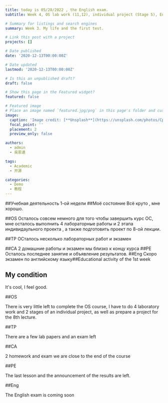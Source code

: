 ```yaml
---
title: today is 05/28/2022 , the English exam.
subtitle: Week 4, OS lab work (11,12), individual project (Stage 5), English exam coming soon

# Summary for listings and search engines
summary: Week 3. My life and the first test.

# Link this post with a project
projects: []

# Date published
date: '2020-12-13T00:00:00Z'

# Date updated
lastmod: '2020-12-13T00:00:00Z'

# Is this an unpublished draft?
draft: false

# Show this page in the Featured widget?
featured: false

# Featured image
# Place an image named `featured.jpg/png` in this page's folder and customize its options here.
image:
  caption: 'Image credit: [**Unsplash**](https://unsplash.com/photos/CpkOjOcXdUY)'
  focal_point: ''
  placement: 2
  preview_only: false

authors:
  - admin
  - 吳恩達

tags:
  - Academic
  - 开源

categories:
  - Demo
  - 教程
---
```


##Учебная деятельность 1-ой недели
##Моё состояние 
Всё круто , мне хорошо.


##OS
Осталось совсем немного для того чтобы завершить курс ОС, мне осталось выполнить 4 лабораторные работы и 2 этапа индивидаульного проекта , а также подготовить проект по 8-ой лекции.

##TP
ОСталось несколько лабораторных работ и экзамен

##CA
2 домашние работы и экзамен мы близко к концу курса
##PE
Осталось последнее занятие и объявление результатов.
##Eng
Скоро экзамен по английскому языку##Educational activity of the 1st week

## My condition 

It's cool, I feel good.





##OS

There is very little left to complete the OS course, I have to do 4 laboratory work and 2 stages of an individual project, as well as prepare a project for the 8th lecture.



##TP

There are a few lab papers and an exam left



##CA

2 homework and exam we are close to the end of the course

##PE

The last lesson and the announcement of the results are left.

##Eng

The English exam is coming soon

